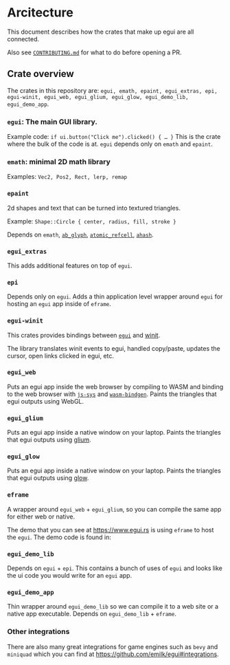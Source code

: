 # Arcitecture
This document describes how the crates that make up egui are all connected.

Also see [`CONTRIBUTING.md`](https://github.com/emilk/egui/blob/master/CONTRIBUTING.md) for what to do before opening a PR.


## Crate overview
The crates in this repository are: `egui, emath, epaint, egui_extras, epi, egui-winit, egui_web, egui_glium, egui_glow, egui_demo_lib, egui_demo_app`.

### `egui`: The main GUI library.
Example code: `if ui.button("Click me").clicked() { … }`
This is the crate where the bulk of the code is at. `egui` depends only on `emath` and `epaint`.

### `emath`: minimal 2D math library
Examples: `Vec2, Pos2, Rect, lerp, remap`

### `epaint`
2d shapes and text that can be turned into textured triangles.

Example: `Shape::Circle { center, radius, fill, stroke }`

Depends on `emath`, [`ab_glyph`](https://crates.io/crates/ab_glyph), [`atomic_refcell`](https://crates.io/crates/atomic_refcell), [`ahash`](https://crates.io/crates/ahash).

### `egui_extras`
This adds additional features on top of `egui`.

### `epi`
Depends only on `egui`.
Adds a thin application level wrapper around `egui` for hosting an `egui` app inside of `eframe`.

### `egui-winit`
This crates provides bindings between [`egui`](https://github.com/emilk/egui) and [winit](https://crates.io/crates/winit).

The library translates winit events to egui, handled copy/paste, updates the cursor, open links clicked in egui, etc.

### `egui_web`
Puts an egui app inside the web browser by compiling to WASM and binding to the web browser with [`js-sys`](https://crates.io/crates/js-sys) and [`wasm-bindgen`](https://crates.io/crates/wasm-bindgen). Paints the triangles that egui outputs using WebGL.

### `egui_glium`
Puts an egui app inside a native window on your laptop. Paints the triangles that egui outputs using [glium](https://github.com/glium/glium).

### `egui_glow`
Puts an egui app inside a native window on your laptop. Paints the triangles that egui outputs using [glow](https://github.com/grovesNL/glow).

### `eframe`
A wrapper around `egui_web` + `egui_glium`, so you can compile the same app for either web or native.

The demo that you can see at <https://www.egui.rs> is using `eframe` to host the `egui`. The demo code is found in:

### `egui_demo_lib`
Depends on `egui` + `epi`.
This contains a bunch of uses of `egui` and looks like the ui code you would write for an `egui` app.

### `egui_demo_app`
Thin wrapper around `egui_demo_lib` so we can compile it to a web site or a native app executable.
Depends on `egui_demo_lib` + `eframe`.

### Other integrations

There are also many great integrations for game engines such as `bevy` and `miniquad` which you can find at <https://github.com/emilk/egui#integrations>.
